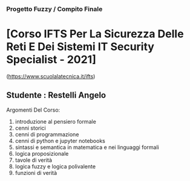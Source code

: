 ### Progetto Fuzzy / Compito Finale

# [Corso IFTS Per La Sicurezza Delle Reti E Dei Sistemi IT Security Specialist - 2021]
(https://www.scuolalatecnica.it/ifts)

## Studente : Restelli Angelo

Argomenti Del Corso:
1. introduzione al pensiero formale
2. cenni storici
3. cenni di programmazione
4. cenni di python e jupyter notebooks
5. sintassi e semantica in matematica e nei linguaggi formali
6. logica proposizionale
7. tavole di verità
8. logica fuzzy e logica polivalente
9. funzioni di verità


